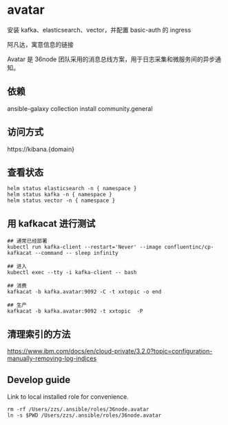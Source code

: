 # avatar

安装 kafka、elasticsearch、vector，并配置 basic-auth 的 ingress

阿凡达，寓意信息的链接

Avatar 是 36node 团队采用的消息总线方案，用于日志采集和微服务间的异步通知。

## 依赖

ansible-galaxy collection install community.general

## 访问方式

https://kibana.{domain}

## 查看状态

```
helm status elasticsearch -n { namespace }
helm status kafka -n { namespace }
helm status vector -n { namespace }
```

## 用 kafkacat 进行测试

```
## 通常已经部署
kubectl run kafka-client --restart='Never' --image confluentinc/cp-kafkacat --command -- sleep infinity

## 进入
kubectl exec --tty -i kafka-client -- bash

## 消费
kafkacat -b kafka.avatar:9092 -C -t xxtopic -o end

## 生产
kafkacat -b kafka.avatar:9092 -t xxtopic  -P
```

## 清理索引的方法

https://www.ibm.com/docs/en/cloud-private/3.2.0?topic=configuration-manually-removing-log-indices

## Develop guide

Link to local installed role for convenience.

```
rm -rf /Users/zzs/.ansible/roles/36node.avatar
ln -s $PWD /Users/zzs/.ansible/roles/36node.avatar
```
